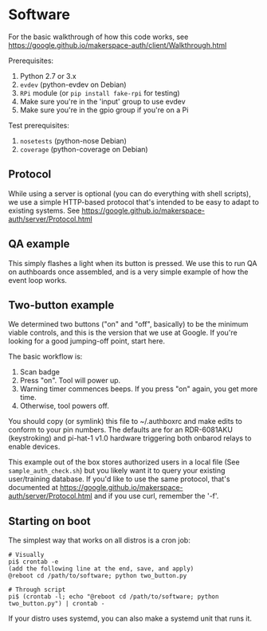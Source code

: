 # Software

For the basic walkthrough of how this code works, see https://google.github.io/makerspace-auth/client/Walkthrough.html

Prerequisites:

1. Python 2.7 or 3.x
1. `evdev` (python-evdev on Debian)
1. `RPi` module (or `pip install fake-rpi` for testing)
1. Make sure you're in the 'input' group to use evdev
1. Make sure you're in the gpio group if you're on a Pi

Test prerequisites:

1. `nosetests` (python-nose Debian)
1. `coverage` (python-coverage on Debian)

## Protocol

While using a server is optional (you can do everything with shell scripts), we
use a simple HTTP-based protocol that's intended to be easy to adapt to existing
systems. See https://google.github.io/makerspace-auth/server/Protocol.html


## QA example

This simply flashes a light when its button is pressed.  We use this to run QA
on authboards once assembled, and is a very simple example of how the event loop
works.


## Two-button example

We determined two buttons ("on" and "off", basically) to be the minimum viable
controls, and this is the version that we use at Google.  If you're looking for
a good jumping-off point, start here.

The basic workflow is:

1. Scan badge
1. Press "on".  Tool will power up.
1. Warning timer commences beeps.  If you press "on" again, you get more time.
1. Otherwise, tool powers off.

You should copy (or symlink) this file to ~/.authboxrc and make edits to conform
to your pin numbers.  The defaults are for an RDR-6081AKU (keystroking) and
pi-hat-1 v1.0 hardware triggering both onbarod relays to enable devices.

This example out of the box stores authorized users in a local file
(See `sample_auth_check.sh`) but you likely want it to query your existing
user/training database.  If you'd like to use the same protocol, that's
documented at
https://google.github.io/makerspace-auth/server/Protocol.html and if you use
curl, remember the '-f'.

## Starting on boot

The simplest way that works on all distros is a cron job:

    # Visually
    pi$ crontab -e
    (add the following line at the end, save, and apply)
    @reboot cd /path/to/software; python two_button.py

    # Through script
    pi$ (crontab -l; echo "@reboot cd /path/to/software; python two_button.py") | crontab -

If your distro uses systemd, you can also make a systemd unit that runs it.
